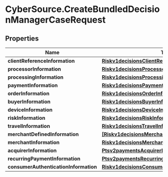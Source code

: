 # CyberSource.CreateBundledDecisionManagerCaseRequest

## Properties
Name | Type | Description | Notes
------------ | ------------- | ------------- | -------------
**clientReferenceInformation** | [**Riskv1decisionsClientReferenceInformation**](Riskv1decisionsClientReferenceInformation.md) |  | 
**processorInformation** | [**Riskv1decisionsProcessorInformation**](Riskv1decisionsProcessorInformation.md) |  | [optional] 
**processingInformation** | [**Riskv1decisionsProcessingInformation**](Riskv1decisionsProcessingInformation.md) |  | [optional] 
**paymentInformation** | [**Riskv1decisionsPaymentInformation**](Riskv1decisionsPaymentInformation.md) |  | [optional] 
**orderInformation** | [**Riskv1decisionsOrderInformation**](Riskv1decisionsOrderInformation.md) |  | 
**buyerInformation** | [**Riskv1decisionsBuyerInformation**](Riskv1decisionsBuyerInformation.md) |  | [optional] 
**deviceInformation** | [**Riskv1decisionsDeviceInformation**](Riskv1decisionsDeviceInformation.md) |  | [optional] 
**riskInformation** | [**Riskv1decisionsRiskInformation**](Riskv1decisionsRiskInformation.md) |  | [optional] 
**travelInformation** | [**Riskv1decisionsTravelInformation**](Riskv1decisionsTravelInformation.md) |  | [optional] 
**merchantDefinedInformation** | [**[Riskv1decisionsMerchantDefinedInformation]**](Riskv1decisionsMerchantDefinedInformation.md) |  | [optional] 
**merchantInformation** | [**Riskv1decisionsMerchantInformation**](Riskv1decisionsMerchantInformation.md) |  | [optional] 
**acquirerInformation** | [**Ptsv2paymentsAcquirerInformation**](Ptsv2paymentsAcquirerInformation.md) |  | [optional] 
**recurringPaymentInformation** | [**Ptsv2paymentsRecurringPaymentInformation**](Ptsv2paymentsRecurringPaymentInformation.md) |  | [optional] 
**consumerAuthenticationInformation** | [**Riskv1decisionsConsumerAuthenticationInformation**](Riskv1decisionsConsumerAuthenticationInformation.md) |  | [optional] 


